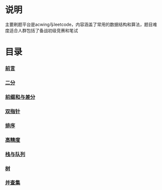 # 说明
主要刷题平台是acwing与leetcode，内容涵盖了常用的数据结构和算法，题目难度适合人群包括了备战初级竞赛和笔试

# 目录

### [前言](https://github.com/MichaelDeSteven/DataStruct-And-Algorithm/blob/master/%E7%AE%97%E6%B3%95%E4%B8%8E%E6%95%B0%E6%8D%AE%E7%BB%93%E6%9E%84%E6%80%BB%E7%BB%93.md#%E7%AE%97%E6%B3%95%E4%B8%8E%E6%95%B0%E6%8D%AE%E7%BB%93%E6%9E%84%E6%80%BB%E7%BB%93)

### [二分](https://github.com/MichaelDeSteven/DataStruct-And-Algorithm/blob/master/%E7%AE%97%E6%B3%95%E4%B8%8E%E6%95%B0%E6%8D%AE%E7%BB%93%E6%9E%84%E6%80%BB%E7%BB%93.md#%E4%BA%8C%E5%88%86)


### [前缀和与差分](https://github.com/MichaelDeSteven/DataStruct-And-Algorithm/blob/master/%E7%AE%97%E6%B3%95%E4%B8%8E%E6%95%B0%E6%8D%AE%E7%BB%93%E6%9E%84%E6%80%BB%E7%BB%93.md#%E5%89%8D%E7%BC%80%E5%92%8C%E5%B7%AE%E5%88%86)


### [双指针](https://github.com/MichaelDeSteven/DataStruct-And-Algorithm/blob/master/%E7%AE%97%E6%B3%95%E4%B8%8E%E6%95%B0%E6%8D%AE%E7%BB%93%E6%9E%84%E6%80%BB%E7%BB%93.md#%E5%8F%8C%E6%8C%87%E9%92%88)


### [排序](https://github.com/MichaelDeSteven/DataStruct-And-Algorithm/blob/master/%E7%AE%97%E6%B3%95%E4%B8%8E%E6%95%B0%E6%8D%AE%E7%BB%93%E6%9E%84%E6%80%BB%E7%BB%93.md#%E5%B8%B8%E7%94%A8%E6%8E%92%E5%BA%8F%E7%AE%97%E6%B3%95)



### [高精度](https://github.com/MichaelDeSteven/DataStruct-And-Algorithm/blob/master/%E7%AE%97%E6%B3%95%E4%B8%8E%E6%95%B0%E6%8D%AE%E7%BB%93%E6%9E%84%E6%80%BB%E7%BB%93.md#%E9%AB%98%E7%B2%BE%E5%BA%A6)


### [栈与队列](https://github.com/MichaelDeSteven/DataStruct-And-Algorithm/blob/master/%E7%AE%97%E6%B3%95%E4%B8%8E%E6%95%B0%E6%8D%AE%E7%BB%93%E6%9E%84%E6%80%BB%E7%BB%93.md#%E9%98%9F%E5%88%97%E4%B8%8E%E6%A0%88)


### [树](https://github.com/MichaelDeSteven/DataStruct-And-Algorithm/blob/master/%E7%AE%97%E6%B3%95%E4%B8%8E%E6%95%B0%E6%8D%AE%E7%BB%93%E6%9E%84%E6%80%BB%E7%BB%93.md#%E6%A0%91)


### [并查集](https://github.com/MichaelDeSteven/DataStruct-And-Algorithm/blob/master/%E7%AE%97%E6%B3%95%E4%B8%8E%E6%95%B0%E6%8D%AE%E7%BB%93%E6%9E%84%E6%80%BB%E7%BB%93.md#%E5%B9%B6%E6%9F%A5%E9%9B%86)
